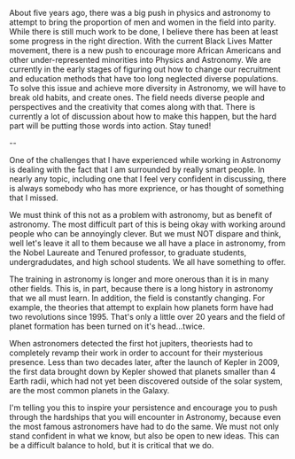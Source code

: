 About five years ago, there was a big push in physics and astronomy to attempt to bring the proportion of
men and women in the field into parity. While there is still much work to be done, I believe there has been
at least some progress in the right direction. With the current Black Lives Matter movement, there is a new
push to encourage more African Americans and other under-represented minorities into Physics and Astronomy. 
We are currently in the early stages of figuring out how to change our recruitment and education methods that
have too long neglected diverse populations. To solve this issue and achieve more diversity in Astronomy, we
will have to break old habits, and create ones. The field needs diverse people and perspectives and the creativity 
that comes along with that. There is currently a lot of discussion about how to make this happen, but the hard
part will be putting those words into action. Stay tuned!

--

One of the challenges that I have experienced while working in Astronomy is dealing 
with the fact that I am surrounded by really smart people. In nearly any topic, including
one that I feel very confident in discussing, there is always somebody who has more exprience,
or has thought of something that I missed.

We must think of this not as a problem with astronomy, but as benefit of astronomy. The
most difficult part of this is being okay with working around people who can be annoyingly
clever. But we must NOT dispare and think, well let's leave it all to them because we all have a place
in astronomy, from the Nobel Laureate and Tenured professor, to graduate students, undergradudates,
and high school students. We all have something to offer.

The training in astronomy is longer and more onerous than it is in many other fields. This is, in part, because there is
a long history in astronomy that we all must learn. In addition, the field is constantly changing.
For example, the theories that attempt to explain how planets form have had two revolutions since 1995.
That's only a little over 20 years and the field of planet formation has been turned on it's head...twice.

When astronomers detected the first hot jupiters, theoriests had to completely revamp their work in order
to account for their mysterious presence. Less than two decades later, after the launch of Kepler in 2009,
the first data brought down by Kepler showed that planets smaller than 4 Earth radii, which had not yet 
been discovered outside of the solar system, are the most common planets in the Galaxy.

I'm telling you this to inspire your persistence and encourage you to push through the hardships that you
will encounter in Astronomy, because even the most famous astronomers have had to do the same. We must
not only stand confident in what we know, but also be open to new ideas.  This can be a difficult
balance to hold, but it is critical that we do.

